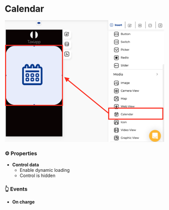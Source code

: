 # Calendar

![](../../../.gitbook/assets/captura-de-pantalla-2020-02-06-a-la-s-15.36.08.png)

### ⚙ Properties

* **Control data**
  * Enable dynamic loading
  * Control is hidden

### 👆 Events

* **On charge**

